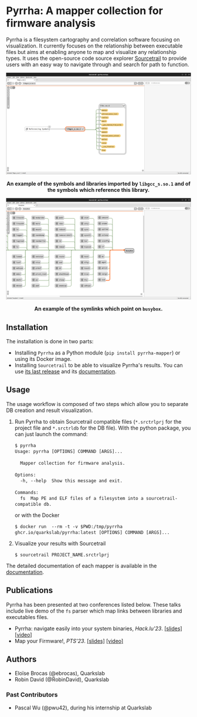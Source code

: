 # Pyrrha: A mapper collection for firmware analysis

Pyrrha is a filesystem cartography and correlation software focusing on visualization. It currently focuses on the relationship between executable files but aims at enabling anyone to map and visualize any relationship types. It uses the open-source code source
explorer [Sourcetrail](https://github.com/CoatiSoftware/Sourcetrail) to provide users with an easy way to navigate through and search for 
path to function.

![](img/imports.png)
<p align="center">
<b>An example of the symbols and libraries imported by <code>libgcc_s.so.1</code> and of the symbols which reference this library.</b>
</p>

![](img/symlinks.png)
<p align="center">
<b>An example of the symlinks which point on <code>busybox</code>.</b>
</p>


## Installation
The installation is done in two parts:

- Installing `Pyrrha` as a Python module (`pip install pyrrha-mapper`) or using its Docker image.
- Installing `Sourcetrail` to be able to visualize Pyrrha's results. You can use [its last release](https://github.com/CoatiSoftware/Sourcetrail/releases/tag/2021.4.19) and its [documentation](https://github.com/CoatiSoftware/Sourcetrail/blob/master/DOCUMENTATION.md#installation).

## Usage
The usage workflow is composed of two steps which allow you to separate DB creation and result visualization.

1. Run Pyrrha to obtain Sourcetrail compatible files (`*.srctrlprj` for the project file and `*.srctrldb` for the DB file). With the python package, you can just launch the command:
   ```
   $ pyrrha
   Usage: pyrrha [OPTIONS] COMMAND [ARGS]...
   
     Mapper collection for firmware analysis.
   
   Options:
     -h, --help  Show this message and exit.
   
   Commands:
     fs  Map PE and ELF files of a filesystem into a sourcetrail-compatible db.

   ```
   or with the Docker
   ```
   $ docker run  --rm -t -v $PWD:/tmp/pyrrha ghcr.io/quarkslab/pyrrha:latest [OPTIONS] COMMAND [ARGS]...
   ``` 
2. Visualize your results with Sourcetrail
   ```
   $ sourcetrail PROJECT_NAME.srctrlprj
   ```

The detailed documentation of each mapper is available in the [documentation](https://quarkslab.github.io/pyrrha/mappers/mappers/).

## Publications

Pyrrha has been presented at two conferences listed below. These talks include live demo of the `fs` parser which map links between libraries and executables files.

- Pyrrha: navigate easily into your system binaries, *Hack.lu'23*. [[slides]](https://github.com/quarkslab/conf-presentations/blob/master/Confs/HackLu23/pyrrha.pdf) [[video]](https://www.youtube.com/watch?v=-dMl-SvQl4k) 
- Map your Firmware!, *PTS'23*. [[slides]](https://github.com/quarkslab/conf-presentations/blob/master/Confs/PTS23/PTS2023-Talk-14-Pyrrha-map-your-firmware.pdf) [[video]](https://passthesalt.ubicast.tv/videos/2023-map-your-firmware/) 

## Authors
- Eloïse Brocas (@ebrocas), Quarkslab
- Robin David (@RobinDavid), Quarkslab


### Past Contributors
- Pascal Wu (@pwu42), during his internship at Quarkslab